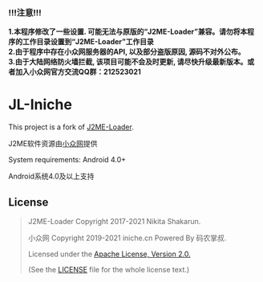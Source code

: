 ### **!!!注意!!!**  
**1.本程序修改了一些设置. 可能无法与原版的“J2ME-Loader”兼容。请勿将本程序的工作目录设置到“J2ME-Loader”工作目录**  
**2.由于程序中存在小众网服务器的API, 以及部分盗版原因, 源码不对外公布。**  
**3.由于大陆网络防火墙拦截, 该项目可能不会及时更新, 请尽快升级最新版本。或者加入小众网官方交流QQ群：212523021**  

# JL-Iniche

This project is a fork of [J2ME-Loader](https://github.com/nikita36078/J2ME-Loader).

J2ME软件资源由[小众网](https://iniche.cn)提供

System requirements: Android 4.0+  

Android系统4.0及以上支持

## License
> J2ME-Loader Copyright 2017-2021 Nikita Shakarun.
> 
> 小众网 Copyright 2019-2021 iniche.cn Powered By 码农掌叔.
> 
> Licensed under the [Apache License, Version 2.0.](http://www.apache.org/licenses/LICENSE-2.0)  
> 
> (See the [LICENSE](https://github.com/nikita36078/J2ME-Loader/blob/master/LICENSE) file for the whole license text.)
